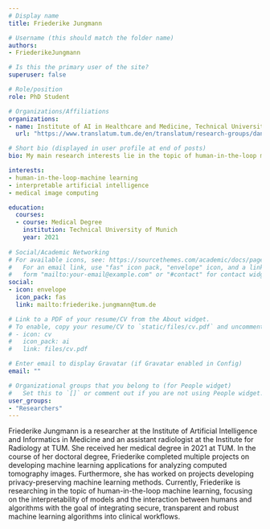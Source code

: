 ```yaml
---
# Display name
title: Friederike Jungmann

# Username (this should match the folder name)
authors:
- FriederikeJungmann

# Is this the primary user of the site?
superuser: false

# Role/position
role: PhD Student

# Organizations/Affiliations
organizations:
- name: Institute of AI in Healthcare and Medicine, Technical University of Munich
  url: "https://www.translatum.tum.de/en/translatum/research-groups/daniel-rueckert-ai-in-healthcare-and-medicine/"

# Short bio (displayed in user profile at end of posts)
bio: My main research interests lie in the topic of human-in-the-loop machine learning

interests:
- human-in-the-loop-machine learning
- interpretable artificial intelligence
- medical image computing

education:
  courses:
  - course: Medical Degree
    institution: Technical University of Munich
    year: 2021
 
# Social/Academic Networking
# For available icons, see: https://sourcethemes.com/academic/docs/page-builder/#icons
#   For an email link, use "fas" icon pack, "envelope" icon, and a link in the
#   form "mailto:your-email@example.com" or "#contact" for contact widget.
social:
- icon: envelope
  icon_pack: fas
  link: mailto:friederike.jungmann@tum.de

# Link to a PDF of your resume/CV from the About widget.
# To enable, copy your resume/CV to `static/files/cv.pdf` and uncomment the lines below.
# - icon: cv
#   icon_pack: ai
#   link: files/cv.pdf

# Enter email to display Gravatar (if Gravatar enabled in Config)
email: ""

# Organizational groups that you belong to (for People widget)
#   Set this to `[]` or comment out if you are not using People widget.
user_groups:
- "Researchers"
---
```


Friederike Jungmann is a researcher at the Institute of Artificial Intelligence and Informatics in Medicine and an assistant radiologist at the Institute for Radiology at TUM. She received her medical degree in 2021 at TUM. In the course of her doctoral degree, Friederike completed multiple projects on developing machine learning applications for analyzing computed tomography images. Furthermore, she has worked on projects developing privacy-preserving machine learning methods. Currently, Friederike is researching in the topic of human-in-the-loop machine learning, focusing on the interpretability of models and the interaction between humans and algorithms with the goal of integrating secure, transparent and robust machine learning algorithms into clinical workflows.


